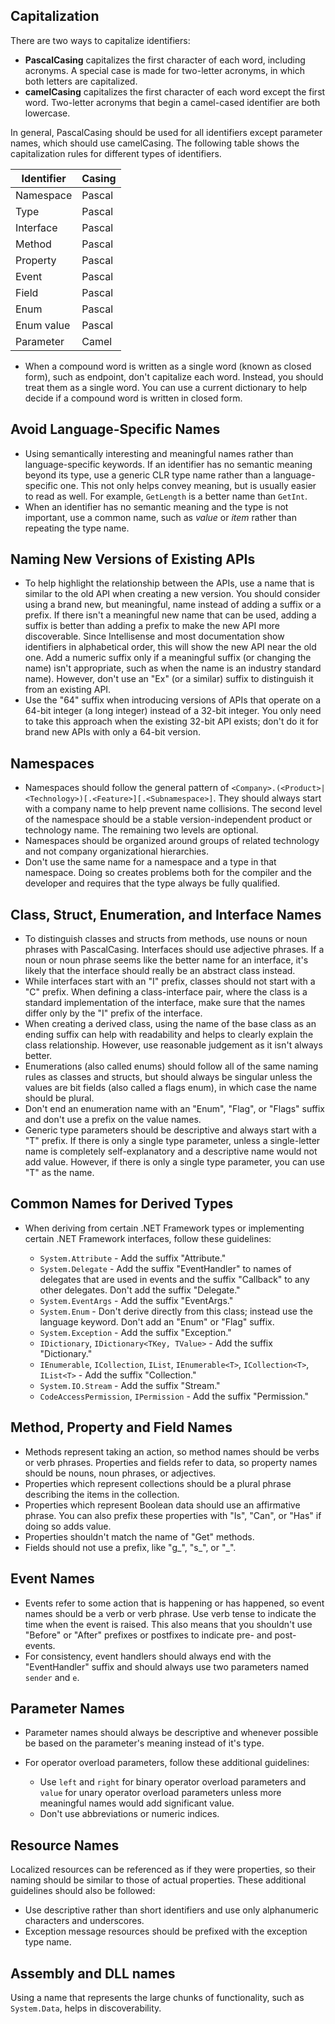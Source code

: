 ## Capitalization

There are two ways to capitalize identifiers:

- **PascalCasing** capitalizes the first character of each word, including acronyms. A special case is made for two-letter acronyms, in which both letters are capitalized.
- **camelCasing** capitalizes the first character of each word except the first word. Two-letter acronyms that begin a camel-cased identifier are both lowercase.

In general, PascalCasing should be used for all identifiers except parameter names, which should use camelCasing. The following table shows the capitalization rules for different types of identifiers.

<table class="table table-condensed">
	<thead>
		<tr>
			<th>Identifier</th>
			<th>Casing</th>
		</tr>
	</thead>
	<tbody>
	    <tr>
	      <td>
	        Namespace
	      </td>
	      <td>
	        Pascal
	      </td>
	    </tr>
	    <tr>
	      <td>
	        Type
	      </td>
	      <td>
	        Pascal
	      </td>
	    </tr>
	    <tr>
	      <td>
	        Interface
	      </td>
	      <td>
	        Pascal
	      </td>
	    </tr>
	    <tr>
	      <td>
	        Method
	      </td>
	      <td>
	        Pascal
	      </td>
	    </tr>
	    <tr>
	      <td>
	        Property
	      </td>
	      <td>
	        Pascal
	      </td>
	    </tr>
	    <tr>
	      <td>
	        Event
	      </td>
	      <td>
	        Pascal
	      </td>
	    </tr>
	    <tr>
	      <td>
	        Field
	      </td>
	      <td>
	        Pascal
	      </td>
	    </tr>
	    <tr>
	      <td>
	        Enum
	      </td>
	      <td>
	        Pascal
	      </td>
	    </tr>
	    <tr>
	      <td>
	        Enum value
	      </td>
	      <td>
	        Pascal
	      </td>
	    </tr>
	    <tr>
	      <td>
	        Parameter
	      </td>
	      <td>
	        Camel
	      </td>
	    </tr>
	  </tbody>
</table>

- When a compound word is written as a single word (known as closed form), such as endpoint, don't capitalize each word. Instead, you should treat them as a single word. You can use a current dictionary to help decide if a compound word is written in closed form.

## Avoid Language-Specific Names

- Using semantically interesting and meaningful names rather than language-specific keywords. If an identifier has no semantic meaning beyond its type, use a generic CLR type name rather than a language-specific one. This not only helps convey meaning, but is usually easier to read as well. For example, `GetLength` is a better name than `GetInt`.
- When an identifier has no semantic meaning and the type is not important, use a common name, such as *value* or *item* rather than repeating the type name.

## Naming New Versions of Existing APIs

- To help highlight the relationship between the APIs, use a name that is similar to the old API when creating a new version. You should consider using a brand new, but meaningful, name instead of adding a suffix or a prefix. If there isn't a meaningful new name that can be used, adding a suffix is better than adding a prefix to make the new API more discoverable. Since Intellisense and most documentation show identifiers in alphabetical order, this will show the new API near the old one. Add a numeric suffix only if a meaningful suffix (or changing the name) isn't appropriate, such as when the name is an industry standard name). However, don't use an "Ex" (or a similar) suffix to distinguish it from an existing API.
- Use the "64" suffix when introducing versions of APIs that operate on a 64-bit integer (a long integer) instead of a 32-bit integer. You only need to take this approach when the existing 32-bit API exists; don't do it for brand new APIs with only a 64-bit version.

## Namespaces

- Namespaces should follow the general pattern of `<Company>.(<Product>|<Technology>)[.<Feature>][.<Subnamespace>]`. They should always start with a company name to help prevent name collisions. The second level of the namespace should be a stable version-independent product or technology name. The remaining two levels are optional.
- Namespaces should be organized around groups of related technology and not company organizational hierarchies.
- Don't use the same name for a namespace and a type in that namespace. Doing so creates problems both for the compiler and the developer and requires that the type always be fully qualified.

## Class, Struct, Enumeration, and Interface Names

- To distinguish classes and structs from methods, use nouns or noun phrases with PascalCasing. Interfaces should use adjective phrases. If a noun or noun phrase seems like the better name for an interface, it's likely that the interface should really be an abstract class instead.
- While interfaces start with an "I" prefix, classes should not start with a "C" prefix. When defining a class-interface pair, where the class is a standard implementation of the interface, make sure that the names differ only by the "I" prefix of the interface.
- When creating a derived class, using the name of the base class as an ending suffix can help with readability and helps to clearly explain the class relationship. However, use reasonable judgement as it isn't always better.
- Enumerations (also called enums) should follow all of the same naming rules as classes and structs, but should always be singular unless the values are bit fields (also called a flags enum), in which case the name should be plural.
- Don't end an enumeration name with an "Enum", "Flag", or "Flags" suffix and don't use a prefix on the value names.
- Generic type parameters should be descriptive and always start with a "T" prefix. If there is only a single type parameter, unless a single-letter name is completely self-explanatory and a descriptive name would not add value. However, if there is only a single type parameter, you can use "T" as the name.

## Common Names for Derived Types

- When deriving from certain .NET Framework types or implementing certain .NET Framework interfaces, follow these guidelines:

    - `System.Attribute` - Add the suffix "Attribute."
    - `System.Delegate` - Add the suffix "EventHandler" to names of delegates that are used in events and the suffix "Callback" to any other delegates. Don't add the suffix "Delegate."
    - `System.EventArgs` - Add the suffix "EventArgs."
    - `System.Enum` - Don't derive directly from this class; instead use the language keyword. Don't add an "Enum" or "Flag" suffix.
    - `System.Exception` - Add the suffix "Exception."
    - `IDictionary`, `IDictionary<TKey, TValue>` - Add the suffix "Dictionary."
    - `IEnumerable`, `ICollection`, `IList`, `IEnumerable<T>`, `ICollection<T>`, `IList<T>` - Add the suffix "Collection."
    - `System.IO.Stream` - Add the suffix "Stream."
    - `CodeAccessPermission`, `IPermission` - Add the suffix "Permission."

## Method, Property and Field Names

- Methods represent taking an action, so method names should be verbs or verb phrases. Properties and fields refer to data, so property names should be nouns, noun phrases, or adjectives.
- Properties which represent collections should be a plural phrase describing the items in the collection.
- Properties which represent Boolean data should use an affirmative phrase. You can also prefix these properties with "Is", "Can", or "Has" if doing so adds value.
- Properties shouldn't match the name of "Get" methods.
- Fields should not use a prefix, like "g\_", "s\_", or "\_".

## Event Names

- Events refer to some action that is happening or has happened, so event names should be a verb or verb phrase. Use verb tense to indicate the time when the event is raised. This also means that you shouldn't use "Before" or "After" prefixes or postfixes to indicate pre- and post-events.
- For consistency, event handlers should always end with the "EventHandler" suffix and should always use two parameters named `sender` and `e`.

## Parameter Names

- Parameter names should always be descriptive and whenever possible be based on the parameter's meaning instead of it's type.
- For operator overload parameters, follow these additional guidelines:

    - Use `left` and `right` for binary operator overload parameters and `value` for unary operator overload parameters unless more meaningful names would add significant value.
    - Don't use abbreviations or numeric indices.

## Resource Names

Localized resources can be referenced as if they were properties, so their naming should be similar to those of actual properties. These additional guidelines should also be followed:

- Use descriptive rather than short identifiers and use only alphanumeric characters and underscores.
- Exception message resources should be prefixed with the exception type name.

## Assembly and DLL names

Using a name that represents the large chunks of functionality, such as `System.Data`, helps in discoverability.
